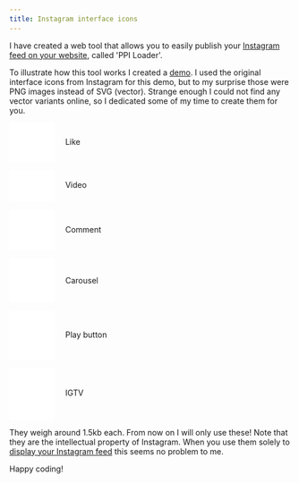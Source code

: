 ```yaml
---
title: Instagram interface icons
---
```


I have created a web tool that allows you to easily publish your [Instagram feed on your website](https://profilepageimages.usecue.com/), called 'PPI&nbsp;Loader'.

To illustrate how this tool works I created a [demo](https://codepen.io/joosts/pen/bGBByOo). I used the original interface icons from Instagram for this demo, but to my surprise those were PNG images instead of SVG (vector). Strange enough I could not find any vector variants online, so I dedicated some of my time to create them for you.

<img src="/img/heart.svg" alt="Instagram interface icon heart like" style="width: 5rem; vertical-align: middle; margin-right: 1rem;" /> Like

<img src="/img/video.svg" alt="Instagram interface icon video" style="width: 5rem; vertical-align: middle; margin-right: 1rem;" /> Video

<img src="/img/comment.svg" alt="Instagram interface icon comment" style="width: 5rem; vertical-align: middle; margin-right: 1rem;" /> Comment

<img src="/img/carousel.svg" alt="Instagram interface icon carousel album" style="width: 5rem; vertical-align: middle; margin-right: 1rem;" /> Carousel

<img src="/img/play.svg" alt="Instagram interface icon carousel album" style="width: 5rem; vertical-align: middle; margin-right: 1rem;" /> Play button

<img src="/img/igtv.svg" alt="Instagram interface icon carousel album" style="width: 5rem; vertical-align: middle; margin-right: 1rem;" /> IGTV

They weigh around 1.5kb each. From now on I will only use these! Note that they are the intellectual property of Instagram. When you use them solely to [display your Instagram feed](https://profilepageimages.usecue.com/) this seems no problem to me.

Happy coding!